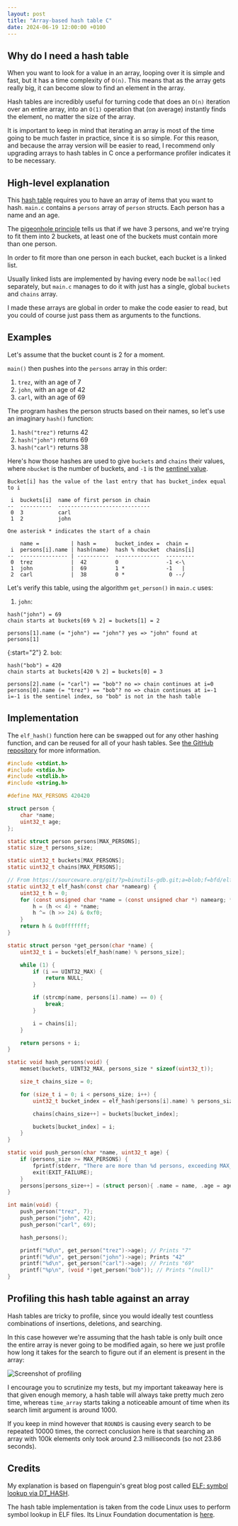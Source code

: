 ```yaml
---
layout: post
title: "Array-based hash table C"
date: 2024-06-19 12:00:00 +0100
---
```


## Why do I need a hash table

When you want to look for a value in an array, looping over it is simple and fast, but it has a time complexity of `O(n)`. This means that as the array gets really big, it can become slow to find an element in the array.

Hash tables are incredibly useful for turning code that does an `O(n)` iteration over an entire array, into an `O(1)` operation that (on average) instantly finds the element, no matter the size of the array.

It is important to keep in mind that iterating an array is most of the time going to be much faster in practice, since it is so simple. For this reason, and because the array version will be easier to read, I recommend only upgrading arrays to hash tables in C once a performance profiler indicates it to be necessary.

## High-level explanation

This [hash table](https://en.m.wikipedia.org/wiki/Hash_table) requires you to have an array of items that you want to hash. `main.c` contains a `persons` array of `person` structs. Each person has a name and an age.

The [pigeonhole principle](https://en.wikipedia.org/wiki/Pigeonhole_principle) tells us that if we have 3 persons, and we're trying to fit them into 2 buckets, at least one of the buckets must contain more than one person.

In order to fit more than one person in each bucket, each bucket is a linked list.

Usually linked lists are implemented by having every node be `malloc()`ed separately, but `main.c` manages to do it with just has a single, global `buckets` and `chains` array.

I made these arrays are global in order to make the code easier to read, but you could of course just pass them as arguments to the functions.

## Examples

Let's assume that the bucket count is 2 for a moment.

`main()` then pushes into the `persons` array in this order:
1. `trez`, with an age of 7
2. `john`, with an age of 42
3. `carl`, with an age of 69

The program hashes the person structs based on their names, so let's use an imaginary `hash()` function:
1. `hash("trez")` returns 42
2. `hash("john")` returns 69
3. `hash("carl")` returns 38

Here's how those hashes are used to give `buckets` and `chains` their values, where `nbucket` is the number of buckets, and `-1` is the [sentinel value](https://en.wikipedia.org/wiki/Sentinel_value).

```
Bucket[i] has the value of the last entry that has bucket_index equal to i

 i  buckets[i]  name of first person in chain
--  ----------  -----------------------------
 0  3           carl
 1  2           john

One asterisk * indicates the start of a chain

    name =          | hash =      bucket_index =  chain =
 i  persons[i].name | hash(name)  hash % nbucket  chains[i]
--  --------------- | ----------  --------------  ---------
 0  trez            |  42         0               -1 <-\
 1  john            |  69         1 *             -1   |
 2  carl            |  38         0 *              0 --/
```

Let's verify this table, using the algorithm `get_person()` in `main.c` uses:

1. `john`:

```
hash("john") = 69
chain starts at buckets[69 % 2] = buckets[1] = 2

persons[1].name (= "john") == "john"? yes => "john" found at persons[1]
```

{:start="2"}
2. `bob`:

```
hash("bob") = 420
chain starts at buckets[420 % 2] = buckets[0] = 3

persons[2].name (= "carl") == "bob"? no => chain continues at i=0
persons[0].name (= "trez") == "bob"? no => chain continues at i=-1
i=-1 is the sentinel index, so "bob" is not in the hash table
```

## Implementation

The `elf_hash()` function here can be swapped out for any other hashing function, and can be reused for all of your hash tables. See [the GitHub repository](https://github.com/MyNameIsTrez/array-based-hash-table-in-c) for more information.

```c
#include <stdint.h>
#include <stdio.h>
#include <stdlib.h>
#include <string.h>

#define MAX_PERSONS 420420

struct person {
	char *name;
	uint32_t age;
};

static struct person persons[MAX_PERSONS];
static size_t persons_size;

static uint32_t buckets[MAX_PERSONS];
static uint32_t chains[MAX_PERSONS];

// From https://sourceware.org/git/?p=binutils-gdb.git;a=blob;f=bfd/elf.c#l193
static uint32_t elf_hash(const char *namearg) {
	uint32_t h = 0;
	for (const unsigned char *name = (const unsigned char *) namearg; *name; name++) {
		h = (h << 4) + *name;
		h ^= (h >> 24) & 0xf0;
	}
	return h & 0x0fffffff;
}

static struct person *get_person(char *name) {
	uint32_t i = buckets[elf_hash(name) % persons_size];

	while (1) {
		if (i == UINT32_MAX) {
			return NULL;
		}

		if (strcmp(name, persons[i].name) == 0) {
			break;
		}

		i = chains[i];
	}

	return persons + i;
}

static void hash_persons(void) {
	memset(buckets, UINT32_MAX, persons_size * sizeof(uint32_t));

	size_t chains_size = 0;

	for (size_t i = 0; i < persons_size; i++) {
		uint32_t bucket_index = elf_hash(persons[i].name) % persons_size;

		chains[chains_size++] = buckets[bucket_index];

		buckets[bucket_index] = i;
	}
}

static void push_person(char *name, uint32_t age) {
	if (persons_size >= MAX_PERSONS) {
		fprintf(stderr, "There are more than %d persons, exceeding MAX_PERSONS\n", MAX_PERSONS);
		exit(EXIT_FAILURE);
	}
	persons[persons_size++] = (struct person){ .name = name, .age = age };
}

int main(void) {
	push_person("trez", 7);
	push_person("john", 42);
	push_person("carl", 69);

	hash_persons();

	printf("%d\n", get_person("trez")->age); // Prints "7"
	printf("%d\n", get_person("john")->age); Prints "42"
	printf("%d\n", get_person("carl")->age); // Prints "69"
	printf("%p\n", (void *)get_person("bob")); // Prints "(null)"
}
```

## Profiling this hash table against an array

Hash tables are tricky to profile, since you would ideally test countless combinations of insertions, deletions, and searching.

In this case however we're assuming that the hash table is only built once the entire array is never going to be modified again, so here we just profile how long it takes for the search to figure out if an element is present in the array:

![Screenshot of profiling](https://github.com/MyNameIsTrez/MyNameIsTrez.github.io/assets/32989873/fd8deb4c-7cd9-4444-93b7-1c8b83e96950)

I encourage you to scrutinize my tests, but my important takeaway here is that given enough memory, a hash table will always take pretty much zero time, whereas `time_array` starts taking a noticeable amount of time when its search limit argument is around 1000.

If you keep in mind however that `ROUNDS` is causing every search to be repeated 10000 times, the correct conclusion here is that searching an array with 100k elements only took around 2.3 milliseconds (so not 23.86 seconds).

## Credits

My explanation is based on flapenguin's great blog post called [ELF: symbol lookup via DT_HASH](https://flapenguin.me/elf-dt-hash).

The hash table implementation is taken from the code Linux uses to perform symbol lookup in ELF files. Its Linux Foundation documentation is [here](https://refspecs.linuxfoundation.org/elf/gabi4+/ch5.dynamic.html#hash). 
